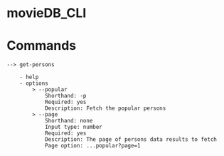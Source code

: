 # movieDB_CLI

# Commands

    --> get-persons

        - help
        - options
            > --popular
                Shorthand: -p
                Required: yes
                Description: Fetch the popular persons
            > --page
                Shorthand: none
                Input type: number
                Required: yes
                Description: The page of persons data results to fetch
                Page option: ...popular?page=1
